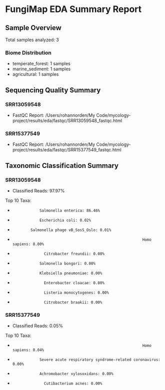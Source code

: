 # FungiMap EDA Summary Report

## Sample Overview
Total samples analyzed: 3

### Biome Distribution
- temperate_forest: 1 samples
- marine_sediment: 1 samples
- agricultural: 1 samples

## Sequencing Quality Summary

### SRR13059548
- FastQC Report: /Users/rohannorden/My Code/mycology-project/results/eda/fastqc/SRR13059548_fastqc.html

### SRR15377549
- FastQC Report: /Users/rohannorden/My Code/mycology-project/results/eda/fastqc/SRR15377549_fastqc.html

## Taxonomic Classification Summary

### SRR13059548
- Classified Reads: 97.97%

Top 10 Taxa:
-                 Salmonella enterica: 86.46%
-                 Escherichia coli: 0.02%
-             Salmonella phage vB_SosS_Oslo: 0.01%
-                                                               Homo sapiens: 0.00%
-                   Citrobacter freundii: 0.00%
-                 Salmonella bongori: 0.00%
-                 Klebsiella pneumoniae: 0.00%
-                   Enterobacter cloacae: 0.00%
-                   Listeria monocytogenes: 0.00%
-                   Citrobacter braakii: 0.00%

### SRR15377549
- Classified Reads: 0.05%

Top 10 Taxa:
-                                                               Homo sapiens: 0.04%
-                 Severe acute respiratory syndrome-related coronavirus: 0.00%
-                 Achromobacter xylosoxidans: 0.00%
-                   Cutibacterium acnes: 0.00%